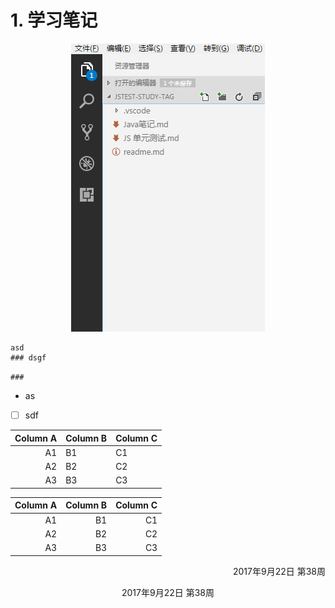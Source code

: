 # 1. 学习笔记
<div style="text-align:center">

![a picture](2017-09-28-23-44-40.png)
 </div>

```
asd
### dsgf
```
`###`
* as

- [ ] sdf


Column A | Column B | Column C
---------:|----------|---------
 A1 | B1 | C1
 A2 | B2 | C2
 A3 | B3 | C3

<div style="text-align:right">

Column A | Column B | Column C
---------|----------|---------
 A1 | B1 | C1
 A2 | B2 | C2
 A3 | B3 | C3
 </div>

<p style="text-align:right">2017年9月22日 第38周</p>
<center>2017年9月22日 第38周</center>
